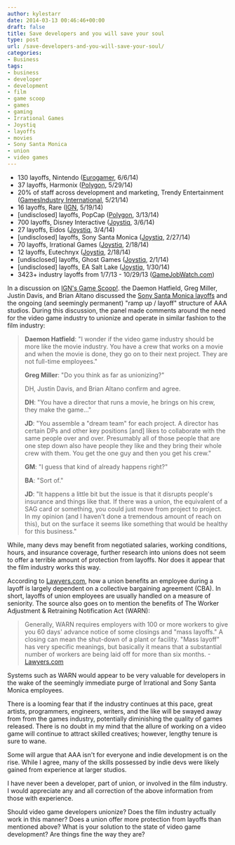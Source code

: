```yaml
---
author: kylestarr
date: 2014-03-13 00:46:46+00:00
draft: false
title: Save developers and you will save your soul
type: post
url: /save-developers-and-you-will-save-your-soul/
categories:
- Business
tags:
- business
- developer
- development
- film
- game scoop
- games
- gaming
- Irrational Games
- Joystiq
- layoffs
- movies
- Sony Santa Monica
- union
- video games
---
```


- 130 layoffs, Nintendo ([Eurogamer](http://www.eurogamer.net/articles/2014-06-06-nintendo-europe-closing-grossostheim-headquarters-130-jobs-lost), 6/6/14)
- 37 layoffs, Harmonix ([Polygon](http://www.polygon.com/2014/5/29/5761388/harmonix-layoffs-new-ceo-chief-creative-officer), 5/29/14)
- 20% of staff across development and marketing, Trendy Entertainment ([GamesIndustry International](http://www.gamesindustry.biz/articles/2014-05-21-dungeon-defenders-studio-lays-off-20-percent), 5/21/14)
- 16 layoffs, Rare ([IGN](http://www.ign.com/articles/2014/05/19/layoffs-hit-rare-following-kinect-changes-and-poor-sales), 5/19/14)
- [undisclosed] layoffs, PopCap ([Polygon](http://www.polygon.com/2014/3/13/5505554/popcap-undergoing-layoffs), 3/13/14)
- 700 layoffs, Disney Interactive ([Joystiq](http://www.joystiq.com/2014/03/06/disney-interactive-lays-off-700-plans-to-scale-back-annual-game/), 3/6/14)
- 27 layoffs, Eidos ([Joystiq](http://www.joystiq.com/2014/03/04/thief-developer-eidos-montreal-lays-off-27-employees/), 3/4/14)
- [undisclosed] layoffs, Sony Santa Monica ([Joystiq](http://www.joystiq.com/2014/02/25/god-of-war-studio-sony-santa-monica-hit-with-layoffs/), 2/27/14)
- 70 layoffs, Irrational Games ([Joystiq](http://www.joystiq.com/2014/03/01/irrational-games-career-day-attended-by-57-studios/), 2/18/14)
- 12 layoffs, Eutechnyx ([Joystiq](http://www.joystiq.com/2014/02/18/nascar-14-developer-lays-off-12-cites-restructuring/), 2/18/14)
- [undisclosed] layoffs, Ghost Games ([Joystiq](http://www.joystiq.com/2014/02/01/report-ghost-games-suffers-layoffs-need-for-speed-game-put-on/), 2/1/14)
- [undisclosed] layoffs, EA Salt Lake ([Joystiq](http://www.joystiq.com/2014/01/30/layoffs-hit-multiple-teams-at-ea-salt-lake-studio-refocusing-on/), 1/30/14)
- 3423+ industry layoffs from 1/7/13 - 10/29/13 ([GameJobWatch.com](http://gamejobwatch.com/))

In a discussion on [IGN's Game Scoop!](https://itunes.apple.com/us/podcast/game-scoop!-episode-295/id276268226?i=274279266&mt=2). the Daemon Hatfield, Greg Miller, Justin Davis, and Brian Altano discussed the [Sony Santa Monica layoffs](http://www.polygon.com/2014/2/25/5447306/sony-santa-monica-layoffs) and the ongoing (and seemingly permanent) "ramp up / layoff" structure of AAA studios. During this discussion, the panel made comments around the need for the video game industry to unionize and operate in similar fashion to the film industry:

> **Daemon Hatfield**: "I wonder if the video game industry should be more like the movie industry. You have a crew that works on a movie and when the movie is done, they go on to their next project. They are not full-time employees."
> 
> **Greg Miller**: "Do you think as far as unionizing?"
>
> DH, Justin Davis, and Brian Altano confirm and agree.
> 
> **DH**: "You have a director that runs a movie, he brings on his crew, they make the game..."
> 
> **JD**: "You assemble a "dream team" for each project. A director has certain DPs and other key positions [and] likes to collaborate with the same people over and over. Presumably all of those people that are one step down also have people they like and they bring their whole crew with them. You get the one guy and then you get his crew."
> 
> **GM**: "I guess that kind of already happens right?"
> 
> **BA**: "Sort of."
> 
> **JD**: "It happens a little bit but the issue is that it disrupts people's insurance and things like that. If there was a union, the equivalent of a SAG card or something, you could just move from project to project. In my opinion (and I haven't done a tremendous amount of reach on this), but on the surface it seems like something that would be healthy for this business."

While, many devs may benefit from negotiated salaries, working conditions, hours, and insurance coverage, further research into unions does not seem to offer a terrible amount of protection from layoffs. Nor does it appear that the film industry works this way.

According to [Lawyers.com](http://labor-employment-law.lawyers.com/employment-contracts/can-your-union-save-you-from-a-layoff.html), how a union benefits an employee during a layoff is largely dependent on a collective bargaining agreement (CBA). In short, layoffs of union employees are usually handled on a measure of seniority. The source also goes on to mention the benefits of The Worker Adjustment & Retraining Notification Act (WARN):

> Generally, WARN requires employers with 100 or more workers to give you 60 days' advance notice of some closings and "mass layoffs." A closing can mean the shut-down of a plant or facility. "Mass layoff" has very specific meanings, but basically it means that a substantial number of workers are being laid off for more than six months. -[Lawyers.com](http://labor-employment-law.lawyers.com/employment-contracts/can-your-union-save-you-from-a-layoff.html)

Systems such as WARN would appear to be very valuable for developers in the wake of the seemingly immediate purge of Irrational and Sony Santa Monica employees.

There is a looming fear that if the industry continues at this pace, great artists, programmers, engineers, writers, and the like will be swayed away from from the games industry, potentially diminishing the quality of games released. There is no doubt in my mind that the allure of working on a video game will continue to attract skilled creatives; however, lengthy tenure is sure to wane.

Some will argue that AAA isn't for everyone and indie development is on the rise. While I agree, many of the skills possessed by indie devs were likely gained from experience at larger studios.

I have never been a developer, part of union, or involved in the film industry. I would appreciate any and all correction of the above information from those with experience.

Should video game developers unionize? Does the film industry actually work in this manner? Does a union offer more protection from layoffs than mentioned above? What is your solution to the state of video game development? Are things fine the way they are?